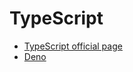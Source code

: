 # TypeScript 
- [TypeScript official page](https://www.typescriptlang.org/)
- [Deno](https://deno.land/)
